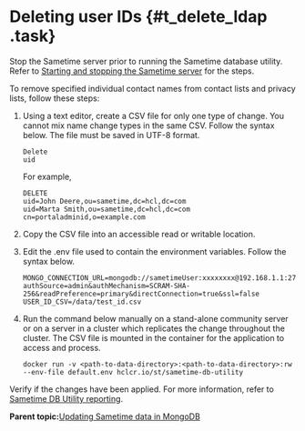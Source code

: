 # Deleting user IDs {#t_delete_ldap .task}

Stop the Sametime server prior to running the Sametime database utility. Refer to [Starting and stopping the Sametime server](starting_and_stopping_servers.md) for the steps.

To remove specified individual contact names from contact lists and privacy lists, follow these steps:

1.  Using a text editor, create a CSV file for only one type of change. You cannot mix name change types in the same CSV. Follow the syntax below. The file must be saved in UTF-8 format.

    ``` {#codeblock_dwv_b4b_nvb}
    Delete
    uid
    ```

    For example,

    ``` {#codeblock_jth_24b_nvb}
    DELETE
    uid=John Deere,ou=sametime,dc=hcl,dc=com
    uid=Marta Smith,ou=sametime,dc=hcl,dc=com
    cn=portaladminid,o=example.com 
    ```

2.  Copy the CSV file into an accessible read or writable location.

3.  Edit the .env file used to contain the environment variables. Follow the syntax below.

    ``` {#codeblock_ewv_b4b_nvb}
    MONGO_CONNECTION_URL=mongodb://sametimeUser:xxxxxxxx@192.168.1.1:27017/admin?authSource=admin&authMechanism=SCRAM-SHA-256&readPreference=primary&directConnection=true&ssl=false
    USER_ID_CSV=/data/test_id.csv
    ```

4.  Run the command below manually on a stand-alone community server or on a server in a cluster which replicates the change throughout the cluster. The CSV file is mounted in the container for the application to access and process.

    ``` {#codeblock_ub4_5nk_nvb}
    docker run -v <path-to-data-directory>:<path-to-data-directory>:rw --env-file default.env hclcr.io/st/sametime-db-utility
    ```


Verify if the changes have been applied. For more information, refer to [Sametime DB Utility reporting](t_verify_namechange.md).

**Parent topic:**[Updating Sametime data in MongoDB](t_namechangeutility.md)

